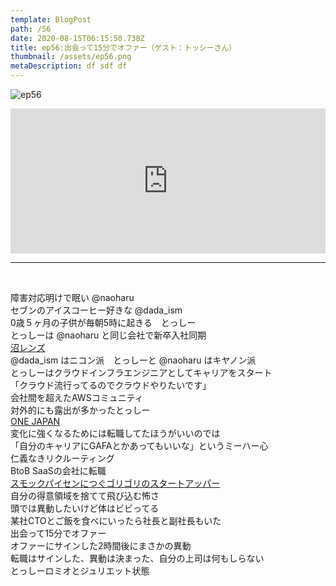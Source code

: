 ```yaml
---  
template: BlogPost  
path: /56
date: 2020-08-15T06:15:50.738Z  
title: ep56:出会って15分でオファー（ゲスト：トッシーさん）
thumbnail: /assets/ep56.png
metaDescription: df sdf df  
---  
```

![ep56](/assets/ep56.png)  

<iframe src="https://open.spotify.com/embed/episode/2IgUtG5sXBQuocTdhkz3Fe" width="100%" height="232" frameBorder="0" allowfullscreen="" allow="autoplay; clipboard-write; encrypted-media; fullscreen; picture-in-picture"></iframe>

***
  
</br>

障害対応明けで眠い @naoharu  
セブンのアイスコーヒー好きな @dada\_ism  
0歳５ヶ月の子供が毎朝5時に起きる　とっしー  
とっしーは @naoharu と同じ会社で新卒入社同期  
[沼レンズ](https://cweb.canon.jp/ef/lineup/standard/ef50-f18stm/index.html)  
@dada\_ism はニコン派　とっしーと @naoharu はキヤノン派  
とっしーはクラウドインフラエンジニアとしてキャリアをスタート  
「クラウド流行ってるのでクラウドやりたいです」  
会社間を超えたAWSコミュニティ  
対外的にも露出が多かったとっしー  
[ONE JAPAN](https://onejapan.jp/)  
変化に強くなるためには転職してたほうがいいのでは  
「自分のキャリアにGAFAとかあってもいいな」というミーハー心  
仁義なきリクルーティング  
BtoB SaaSの会社に転職  
[スモックパイセンにつぐゴリゴリのスタートアッパー](https://jamming.fm/41)  
自分の得意領域を捨てて飛び込む怖さ  
頭では異動したいけど体はビビってる  
某社CTOとご飯を食べにいったら社長と副社長もいた  
出会って15分でオファー  
オファーにサインした2時間後にまさかの異動  
転職はサインした、異動は決まった、自分の上司は何もしらない  
とっしーロミオとジュリエット状態  